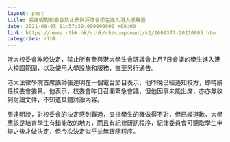 ```yaml
---
layout: post
title: 張達明對校委會禁止參與評議會學生進入港大感難過
date: 2021-08-05 11:57:30.000000000 +08:00
link: https://news.rthk.hk/rthk/ch/component/k2/1604377-20210805.htm
categories: rthk
---
```


港大校委會昨晚決定，禁止所有參與港大學生會評議會上月7日會議的學生進入港大校園範圍，以及使用大學設施和服務，直至另行通告。

港大法律學院首席講師張達明在一個電台節目表示，他昨晚已經通知校方，即時辭任校委會委員。他表示，校委會昨日召開緊急會議，但他因事未能出席，亦亦無收到討論文件，不知道具體討論內容。

張達明說，對校委會的決定感到難過，又指學生的確做得不對，但已經道歉，大學應該是培育學生有錯能改的地方，而且有紀律研訊程序，紀律委員會可聽取學生申辯之後才做決定，但今次決定似乎並無跟隨程序。
